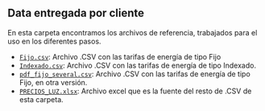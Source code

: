 ## Data entregada por cliente

En esta carpeta encontramos los archivos de referencia, trabajados para el uso en los diferentes pasos.

- [`Fijo.csv`](/data/fijo.csv): Archivo .CSV con las tarifas de energía de tipo Fijo
- [`Indexado.csv`](/data/indexado.csv): Archivo .CSV con las tarifas de energía de tipo Indexado.
- [`pdf_fijo_several.csv`](/data/pdf_fijo_several.csv): Archivo .CSV con las tarifas de energía de tipo Fijo, en otra versión.
- [`PRECIOS_LUZ.xlsx`](/data/PRECIOS_LUZ.xlsx): Archivo excel que es la fuente del resto de .CSV de esta carpeta.